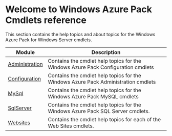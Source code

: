 # Welcome to Windows Azure Pack Cmdlets reference

This section contains the help topics and about topics for the Windows Azure Pack for Windows Server cmdlets.

Module | Description
------ | -----------
[Administration](/powershell/azurepack/administration/v1.0/mgmtsvcadmin) | Contains the cmdlet help topics for the Windows Azure Pack Configuration cmdlets
[Configuration](/powershell/azurepack/configuration/v1.0/mgmtsvcconfig)| Contains the cmdlet help topics for the Windows Azure Pack Administration cmdlets
[MySql](/powershell/azurepack/mysql/v1.0/mgmtsvcmysql) | Contains the cmdlet help topics for the Windows Azure Pack MySQL cmdlets
[SqlServer](/powershell/azurepack/sqlserver/v1.0/mgmtsvcsqlserver) | Contains the cmdlet help topics for the Windows Azure Pack SQL Server cmdlets.
[Websites](/powershell/azurepack/websites/v1.0/websites) | Contains the cmdlet help topics for each of the Web Sites cmdlets.

